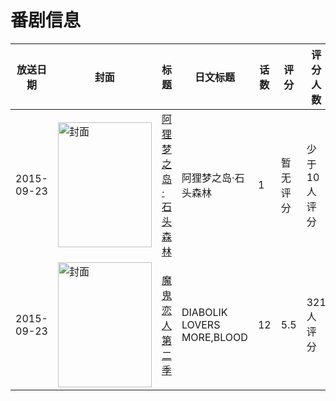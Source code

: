 # 番剧信息

|放送日期|封面|标题|日文标题|话数|评分|评分人数|
|---|---|---|---|---|---|---|
|2015-09-23|<img src="https://lain.bgm.tv/pic/cover/c/43/11/165071_u99z0.jpg" alt="封面" style="width:150px;height:200px;object-fit:cover;">|[阿狸梦之岛·石头森林](https://bangumi.tv/subject/165071)|阿狸梦之岛·石头森林|1|暂无评分|少于10人评分|
|2015-09-23|<img src="https://lain.bgm.tv/pic/cover/c/08/bb/124778_YT6Xp.jpg" alt="封面" style="width:150px;height:200px;object-fit:cover;">|[魔鬼恋人 第二季](https://bangumi.tv/subject/124778)|DIABOLIK LOVERS MORE,BLOOD|12|5.5|321人评分|
